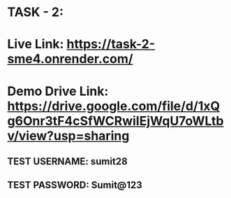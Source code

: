 # TASK - 2:

# Live Link: https://task-2-sme4.onrender.com/
# Demo Drive Link: https://drive.google.com/file/d/1xQg6Onr3tF4cSfWCRwiIEjWqU7oWLtbv/view?usp=sharing

## TEST USERNAME: sumit28
## TEST PASSWORD: Sumit@123
